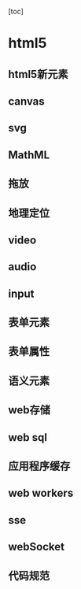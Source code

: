 [toc]

# html5

## html5新元素
## canvas
## svg
## MathML
## 拖放
## 地理定位
## video
## audio
## input
## 表单元素
## 表单属性
## 语义元素
## web存储
## web sql
## 应用程序缓存
## web workers
## sse
## webSocket
## 代码规范